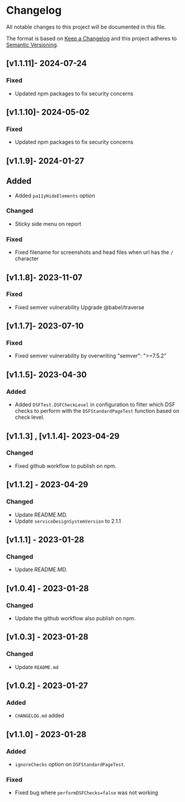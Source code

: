 # Changelog
 
All notable changes to this project will be documented in this file.
 
The format is based on [Keep a Changelog](https://keepachangelog.com/en/1.0.0/)
and this project adheres to [Semantic Versioning](https://semver.org/spec/v2.0.0.html).

## [v1.1.11]- 2024-07-24
### Fixed
- Updated npm packages to fix security concerns

## [v1.1.10]- 2024-05-02
### Fixed
- Updated npm packages to fix security concerns

## [v1.1.9]- 2024-01-27
## Added
- Added `pa11yHideElements` option

### Changed
- Sticky side menu on report

### Fixed
- Fixed filename for screenshots and head files when url has the `/` character

## [v1.1.8]- 2023-11-07
### Fixed
- Fixed semver vulnerability Upgrade @babel/traverse

## [v1.1.7]- 2023-07-10
### Fixed
- Fixed semver vulnerability by overwriting "semver": ">=7.5.2"

## [v1.1.5]- 2023-04-30
### Added
- Added `DSFTest.DSFCheckLevel` in configuration to filter which DSF checks to perform with the `DSFStandardPageTest` function based on check level.

## [v1.1.3] , [v1.1.4]- 2023-04-29
### Changed
- Fixed github workflow to publish on npm.

## [v1.1.2] - 2023-04-29
### Changed
- Update README.MD. 
- Update `serviceDesignSystemVersion` to 2.1.1

## [v1.1.1] - 2023-01-28
### Changed
- Update README.MD.

## [v1.0.4] - 2023-01-28
### Changed
- Update the github workflow also publish on npm.

## [v1.0.3] - 2023-01-28
### Changed
- Update `README.md`

## [v1.0.2] - 2023-01-27
### Added
- `CHANGELOG.md` added 

## [v1.1.0] - 2023-01-28
### Added
- `ignoreChecks` option on `DSFStandardPageTest`.

### Fixed 
- Fixed bug where `performDSFChecks=false` was not working 